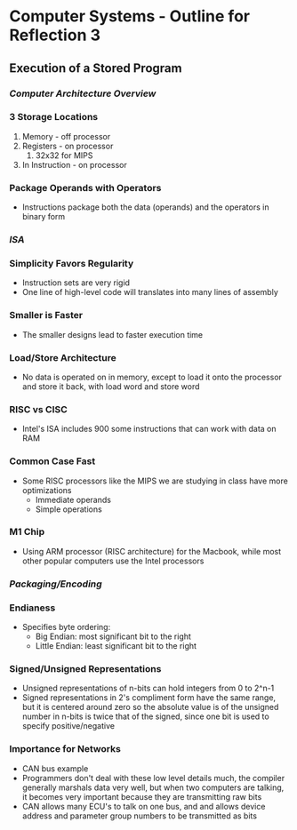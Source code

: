 # Computer Systems - Outline for Reflection 3

## Execution of a Stored Program

### *Computer Architecture Overview*

### 3 Storage Locations

1. Memory - off processor
2. Registers - on processor
   1. 32x32 for MIPS
3. In Instruction - on processor

### Package Operands with Operators

- Instructions package both the data (operands) and the operators in binary form

### *ISA*

### Simplicity Favors Regularity

- Instruction sets are very rigid
- One line of high-level code will translates into many lines of assembly

### Smaller is Faster

- The smaller designs lead to faster execution time

### Load/Store Architecture

- No data is operated on in memory, except to load it onto the processor and store it back, with load word and store word

### RISC vs CISC

- Intel's ISA includes 900 some instructions that can work with data on RAM

### Common Case Fast

- Some RISC processors like the MIPS we are studying in class have more optimizations
  - Immediate operands
  - Simple operations

### M1 Chip

- Using ARM processor (RISC architecture) for the Macbook, while most other popular computers use the Intel processors

### *Packaging/Encoding*

### Endianess

- Specifies byte ordering:
  - Big Endian: most significant bit to the right
  - Little Endian: least significant bit to the right

### Signed/Unsigned Representations

- Unsigned representations of n-bits can hold integers from 0 to 2^n-1
- Signed representations in 2's compliment form have the same range, but it is centered around zero so the absolute value is of the unsigned number in n-bits is twice that of the signed, since one bit is used to specify positive/negative

### Importance for Networks

- CAN bus example
- Programmers don't deal with these low level details much, the compiler generally marshals data very well, but when two computers are talking, it becomes very important because they are transmitting raw bits
- CAN allows many ECU's to talk on one bus, and and allows device address and parameter group numbers to be transmitted as bits











#### 

